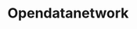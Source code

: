 ---
title: Opendatanetwork
description: Il progetto Open Data Network è stato avviato da un gruppo di Pubbliche Amministrazioni toscane – Provincia di Firenze, Provincia di Prato, Provincia di Pistoia e Autorità di Bacino del Fiume Arno – che hanno deciso di collaborare alla costruzione di un sistema federato per la pubblicazione in forma "aperta" dei propri dati, sia alfanumerici che geografici. Sin dall'inizio il progetto si è proposto di realizzare una soluzione federata per gli open data, con l'obiettivo da un lato di facilitare l'accesso da parte dell'utenza e dall'altro di creare sinergie nello sviluppo della soluzione e nella sua gestione. L'idea è stata quindi condivisa con la Regione Toscana, che ne ha cofinanziato lo sviluppo. Enti federati Città Metropolitana di Firenze, Provincia di Prato, Autorità di Bacino del fiume Arno, Provincia di Pistoia, http://www.opendatanetwork.it/
logo: 'https://raw.githubusercontent.com/iltempe/opendatagentediprato/gh-pages/assets/opendatanetwork.png'
---